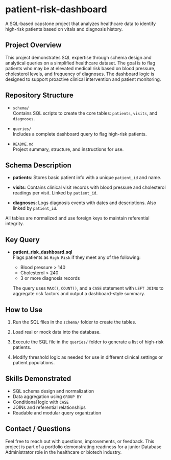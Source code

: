 # patient-risk-dashboard

A SQL-based capstone project that analyzes healthcare data to identify high-risk patients based on vitals and diagnosis history.

## Project Overview

This project demonstrates SQL expertise through schema design and analytical queries on a simplified healthcare dataset. The goal is to flag patients who may be at elevated medical risk based on blood pressure, cholesterol levels, and frequency of diagnoses. The dashboard logic is designed to support proactive clinical intervention and patient monitoring.

## Repository Structure

- `schema/`  
  Contains SQL scripts to create the core tables: `patients`, `visits`, and `diagnoses`.

- `queries/`  
  Includes a complete dashboard query to flag high-risk patients.

- `README.md`  
  Project summary, structure, and instructions for use.

## Schema Description

- **patients**: Stores basic patient info with a unique `patient_id` and name.

- **visits**: Contains clinical visit records with blood pressure and cholesterol readings per visit. Linked by `patient_id`.

- **diagnoses**: Logs diagnosis events with dates and descriptions. Also linked by `patient_id`.

All tables are normalized and use foreign keys to maintain referential integrity.

## Key Query

- **patient_risk_dashboard.sql**  
  Flags patients as `High Risk` if they meet any of the following:
  
  - Blood pressure > 140  
  - Cholesterol > 240  
  - 3 or more diagnosis records

  The query uses `MAX()`, `COUNT()`, and a `CASE` statement with `LEFT JOIN`s to aggregate risk factors and output a dashboard-style summary.

## How to Use

1. Run the SQL files in the `schema/` folder to create the tables.

2. Load real or mock data into the database.

3. Execute the SQL file in the `queries/` folder to generate a list of high-risk patients.

4. Modify threshold logic as needed for use in different clinical settings or patient populations.

## Skills Demonstrated

- SQL schema design and normalization  
- Data aggregation using `GROUP BY`  
- Conditional logic with `CASE`  
- JOINs and referential relationships  
- Readable and modular query organization

## Contact / Questions

Feel free to reach out with questions, improvements, or feedback. This project is part of a portfolio demonstrating readiness for a junior Database Administrator role in the healthcare or biotech industry.
